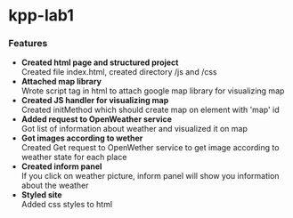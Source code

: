 # kpp-lab1
### Features

- **Created html page and structured project**<br>Created file index.html, created directory /js and /css
- **Attached map library**<br>Wrote script tag in html to attach google map library for visualizing map
- **Created JS handler for visualizing map**<br>Created initMethod which should create map on element with 'map' id
- **Added request to OpenWeather service**<br>Got list of information about weather and visualized it on map
- **Got images according to wether**<br>Created Get request to OpenWether service to get image according to weather state for each place
- **Created inform panel**<br>If you click on weather picture, inform panel will show you information about the weather
- **Styled site**<br> Added css styles to html

